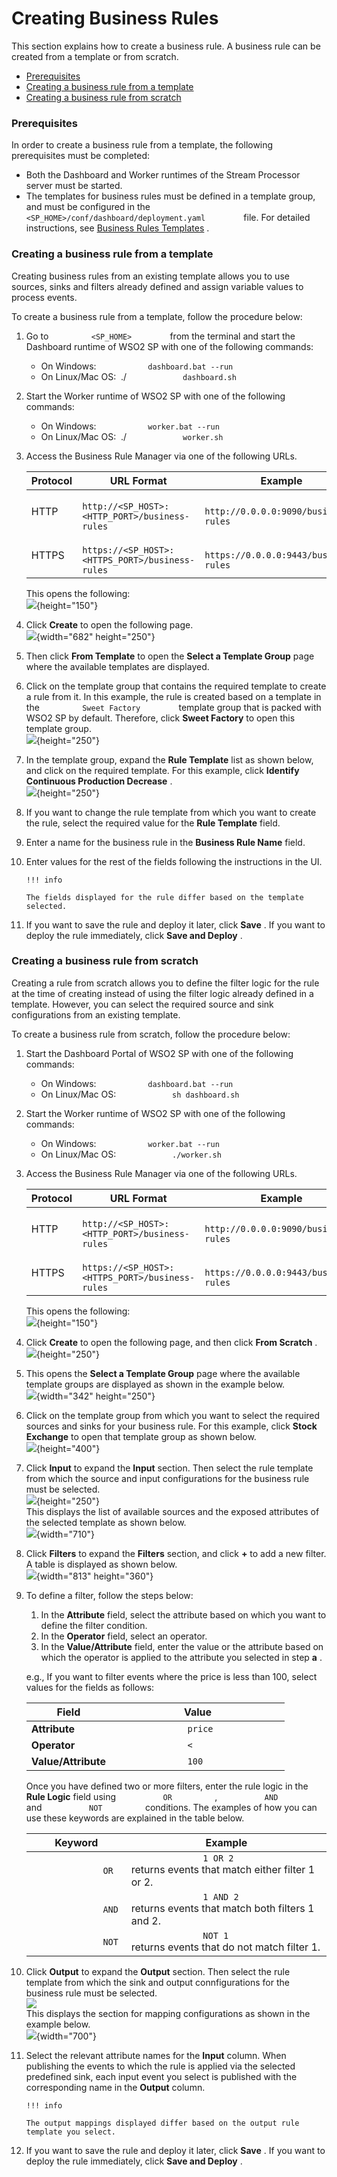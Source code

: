 # Creating Business Rules

This section explains how to create a business rule. A business rule can
be created from a template or from scratch.

-   [Prerequisites](#CreatingBusinessRules-Prerequisites)
-   [Creating a business rule from a
    template](#CreatingBusinessRules-Creatingabusinessrulefromatemplate)
-   [Creating a business rule from
    scratch](#CreatingBusinessRules-Creatingabusinessrulefromscratch)

### Prerequisites

In order to create a business rule from a template, the following
prerequisites must be completed:

-   Both the Dashboard and Worker runtimes of the Stream Processor
    server must be started.
-   The templates for business rules must be defined in a template
    group, and must be configured in the
    `          <SP_HOME>/conf/dashboard/deployment.yaml         ` file.
    For detailed instructions, see [Business Rules
    Templates](_Business_Rules_Templates_) .

### Creating a business rule from a template

Creating business rules from an existing template allows you to use
sources, sinks and filters already defined and assign variable values to
process events.

To create a business rule from a template, follow the procedure below:

1.  Go to `          <SP_HOME>         ` from the terminal and start the
    Dashboard runtime of WSO2 SP with one of the following commands:  
    -   On Windows: `            dashboard.bat --run           `
    -   On Linux/Mac OS:  ./ `             dashboard.sh            `

2.  Start the Worker runtime of WSO2 SP with one of the following
    commands:
    -   On Windows: `            worker.bat --run           `
    -   On Linux/Mac OS:  ./ `             worker.sh            `

3.  Access the Business Rule Manager via one of the following URLs.

      

    | Protocol | URL Format                                                                   | Example                                                            |
    |----------|------------------------------------------------------------------------------|--------------------------------------------------------------------|
    | HTTP     | `               http://<SP_HOST>:<HTTP_PORT>/business-rules              `   | `               http://0.0.0.0:9090/business-rules              `  |
    | HTTPS    | `               https://<SP_HOST>:<HTTPS_PORT>/business-rules              ` | `               https://0.0.0.0:9443/business-rules              ` |

    This opens the following:  
    ![](attachments/112390732/112390740.png){height="150"}

4.  Click **Create** to open the following page.  
    ![](attachments/112390732/112390739.png){width="682" height="250"}
5.  Then click **From Template** to open the **Select a Template Group**
    page where the available templates are displayed.  
6.  Click on the template group that contains the required template to
    create a rule from it. In this example, the rule is created based on
    a template in the `          Sweet Factory         ` template group
    that is packed with WSO2 SP by default. Therefore, click **Sweet
    Factory** to open this template group.  
    ![](attachments/112390732/112390734.png){height="250"}
7.  In the template group, expand the **Rule Template** list as shown
    below, and click on the required template. For this example, click
    **Identify Continuous Production Decrease** .  
    ![](attachments/112390732/112390733.png){height="250"}  
8.  If you want to change the rule template from which you want to
    create the rule, select the required value for the **Rule Template**
    field.
9.  Enter a name for the business rule in the **Business Rule Name**
    field.
10. Enter values for the rest of the fields following the instructions
    in the UI.

        !!! info
    
        The fields displayed for the rule differ based on the template
        selected.
    

11. If you want to save the rule and deploy it later, click **Save** .
    If you want to deploy the rule immediately, click **Save and
    Deploy** .

### Creating a business rule from scratch

Creating a rule from scratch allows you to define the filter logic for
the rule at the time of creating instead of using the filter logic
already defined in a template. However, you can select the required
source and sink configurations from an existing template.

To create a business rule from scratch, follow the procedure below:

1.  Start the Dashboard Portal of WSO2 SP with one of the following
    commands:  
    -   On Windows: `            dashboard.bat --run           `
    -   On Linux/Mac OS: `             sh dashboard.sh            `

2.  Start the Worker runtime of WSO2 SP with one of the following
    commands:
    -   On Windows: `            worker.bat --run           `
    -   On Linux/Mac OS: `             ./worker.sh            `

3.  Access the Business Rule Manager via one of the following URLs.

      

    | Protocol | URL Format                                                                   | Example                                                                                           |
    |----------|------------------------------------------------------------------------------|---------------------------------------------------------------------------------------------------|
    | HTTP     | `               http://<SP_HOST>:<HTTP_PORT>/business-rules              `   | `                               http://0.0.0.0:9090/business-rules                             `  |
    | HTTPS    | `               https://<SP_HOST>:<HTTPS_PORT>/business-rules              ` | `                               https://0.0.0.0:9443/business-rules                             ` |

    This opens the following:  
    ![](attachments/112390732/112390740.png){height="150"}

4.  Click **Create** to open the following page, and then click **From
    Scratch** .  
    ![](attachments/112390732/112390739.png){height="250"}
5.  This opens the **Select a Template Group** page where the available
    template groups are displayed as shown in the example below.  
    ![](attachments/112390732/112390749.png){width="342" height="250"}
6.  Click on the template group from which you want to select the
    required sources and sinks for your business rule. For this
    example, click **Stock Exchange** to open that template group as
    shown below.  
    ![](attachments/112390732/112390738.png){height="400"}
7.  Click **Input** to expand the **Input** section. Then select the
    rule template from which the source and input configurations for the
    business rule must be selected.  
    ![](attachments/112390732/112390737.png){height="250"}  
    This displays the list of available sources and the exposed
    attributes of the selected template as shown below.  
    ![](attachments/112390732/112390736.png){width="710"}
8.  Click **Filters** to expand the **Filters** section, and click **+**
    to add a new filter. A table is displayed as shown below.  
    ![](attachments/112390732/112390743.png){width="813" height="360"}
9.  To define a filter, follow the steps below:  

    1.  In the **Attribute** field, select the attribute based on which
        you want to define the filter condition.
    2.  In the **Operator** field, select an operator.
    3.  In the **Value/Attribute** field, enter the value or the
        attribute based on which the operator is applied to the
        attribute you selected in step **a** .

    e.g., If you want to filter events where the price is less than 100,
    select values for the fields as follows:

    | Field               | Value                                |
    |---------------------|--------------------------------------|
    | **Attribute**       | `               price              ` |
    | **Operator**        | `               <              `     |
    | **Value/Attribute** | `               100              `   |

      
    Once you have defined two or more filters, enter the rule logic in
    the **Rule Logic** field using `           OR          ` ,
    `           AND          ` and `           NOT          `
    conditions. The examples of how you can use these keywords are
    explained in the table below.

    | Keyword                            | Example                                                                                |
    |------------------------------------|----------------------------------------------------------------------------------------|
    | `               OR              `  | `               1 OR 2              ` returns events that match either filter 1 or 2.  |
    | `               AND              ` | `               1 AND 2              ` returns events that match both filters 1 and 2. |
    | `               NOT              ` | `               NOT 1              ` returns events that do not match filter 1.        |

10. Click **Output** to expand the **Output** section. Then select the
    rule template from which the sink and output connfigurations for the
    business rule must be selected.  
    ![](attachments/112390732/112390742.png)  
    This displays the section for mapping configurations as shown in the
    example below.  
    ![](attachments/112390732/112390735.png){width="700"}
11. Select the relevant attribute names for the **Input** column. When
    publishing the events to which the rule is applied via the selected
    predefined sink, each input event you select is published with the
    corresponding name in the **Output** column.

        !!! info
    
        The output mappings displayed differ based on the output rule
        template you select.
    

12. If you want to save the rule and deploy it later, click **Save** .
    If you want to deploy the rule immediately, click **Save and
    Deploy** .
